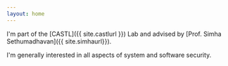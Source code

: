```yaml
---
layout: home
---
```

I'm part of the [CASTL]({{ site.castlurl }}) Lab and advised by [Prof. Simha Sethumadhavan]({{ site.simhaurl}}).

I'm generally interested in all aspects of system and software security.
<!-- Have a look at my <a href="{{ site.resumeurl }}">resume</a> and other interesting <a href="{{ site.baseurl }}resources">resources</a>. -->
